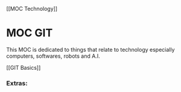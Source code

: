 [[MOC Technology]]

# MOC GIT
This MOC is dedicated to things that relate to technology especially computers, softwares, robots and A.I.

[[GIT Basics]]




### Extras:


